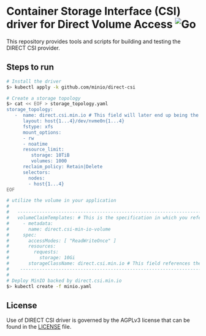 # Container Storage Interface (CSI) driver for Direct Volume Access ![Go](https://github.com/minio/direct-csi/workflows/Go/badge.svg)
This repository provides tools and scripts for building and testing the DIRECT CSI provider.

## Steps to run

```sh
# Install the driver
$> kubectl apply -k github.com/minio/direct-csi

# Create a storage topology
$> cat << EOF > storage_topology.yaml
storage_topology:
   -  name: direct.csi.min.io # This field will later end up being the name of the storage class
      layout: host{1...4}/dev/nvme0n{1...4}
      fstype: xfs
      mount_options:
      - rw
      - noatime
      resource_limit:
         storage: 10TiB
         volumes: 1000
      reclaim_policy: Retain|Delete
      selectors:
        nodes:
        - host{1...4}
EOF

# utilize the volume in your application
#
#   ------------------------------------------------------------------------------------------------
#   volumeClaimTemplates: # This is the specification in which you reference the StorageClass
#     - metadata:
#       name: direct.csi-min-io-volume
#     spec:
#       accessModes: [ "ReadWriteOnce" ]
#       resources:
#         requests:
#           storage: 10Gi
#       storageClassName: direct.csi.min.io # This field references the existing StorageClass
#    -----------------------------------------------------------------------------------------------
#
# Deploy MinIO backed by direct.csi.min.io
$> kubectl create -f minio.yaml
```

## License
Use of DIRECT CSI driver is governed by the AGPLv3 license that can be found in the [LICENSE](./LICENSE) file.
